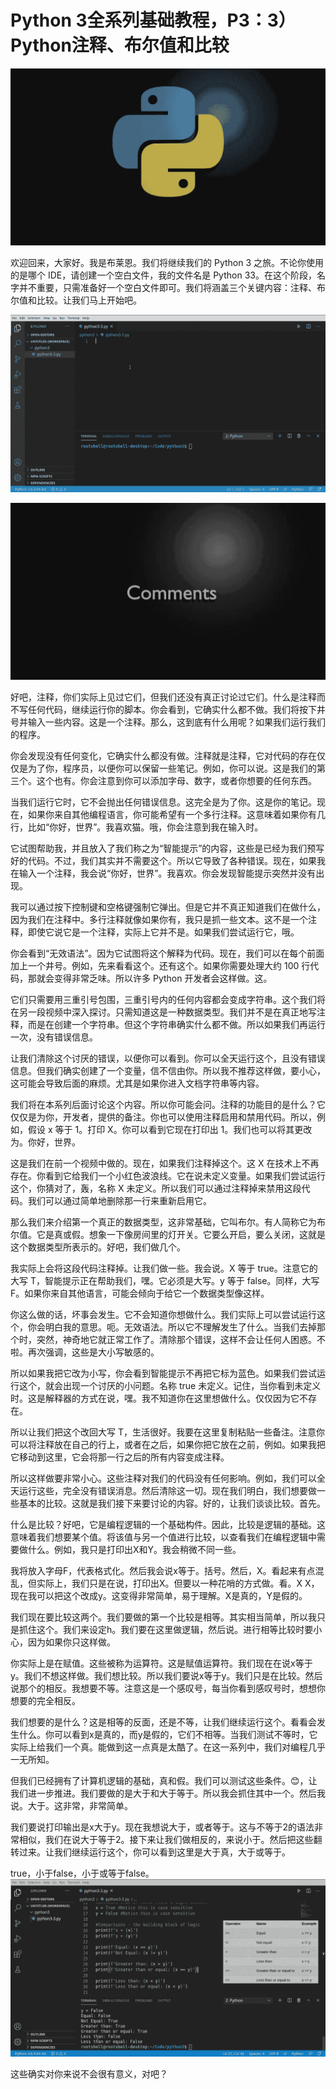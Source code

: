# Python 3全系列基础教程，P3：3）Python注释、布尔值和比较 

![](img/cdfcccb350a829996d96318bc49917b5_0.png)

欢迎回来，大家好。我是布莱恩。我们将继续我们的 Python 3 之旅。不论你使用的是哪个 IDE，请创建一个空白文件，我的文件名是 Python 33。在这个阶段，名字并不重要，只需准备好一个空白文件即可。我们将涵盖三个关键内容：注释、布尔值和比较。让我们马上开始吧。

![](img/cdfcccb350a829996d96318bc49917b5_2.png)

![](img/cdfcccb350a829996d96318bc49917b5_3.png)

好吧，注释，你们实际上见过它们，但我们还没有真正讨论过它们。什么是注释而不写任何代码，继续运行你的脚本。你会看到，它确实什么都不做。我们将按下井号并输入一些内容。这是一个注释。那么，这到底有什么用呢？如果我们运行我们的程序。

你会发现没有任何变化，它确实什么都没有做。注释就是注释，它对代码的存在仅仅是为了你，程序员，以便你可以保留一些笔记。例如，你可以说。这是我们的第三个。这个也有。你会注意到你可以添加字母、数字，或者你想要的任何东西。

当我们运行它时，它不会抛出任何错误信息。这完全是为了你。这是你的笔记。现在，如果你来自其他编程语言，你可能希望有一个多行注释。这意味着如果你有几行，比如“你好，世界”。我喜欢猫。哦，你会注意到我在输入时。

它试图帮助我，并且放入了我们称之为“智能提示”的内容，这些是已经为我们预写好的代码。不过，我们其实并不需要这个。所以它导致了各种错误。现在，如果我在输入一个注释，我会说“你好，世界”。我喜欢。你会发现智能提示突然并没有出现。

我可以通过按下控制键和空格键强制它弹出。但是它并不真正知道我们在做什么，因为我们在注释中。多行注释就像如果你有，我只是抓一些文本。这不是一个注释，即使它说它是一个注释，实际上它并不是。如果我们尝试运行它，哦。

你会看到“无效语法”。因为它试图将这个解释为代码。现在，我们可以在每个前面加上一个井号。例如，先来看看这个。还有这个。如果你需要处理大约 100 行代码，那就会变得非常乏味。所以许多 Python 开发者会这样做。这。

它们只需要用三重引号包围，三重引号内的任何内容都会变成字符串。这个我们将在另一段视频中深入探讨。只需知道这是一种数据类型。我们并不是在真正地写注释，而是在创建一个字符串。但这个字符串确实什么都不做。所以如果我们再运行一次，没有错误信息。

让我们清除这个讨厌的错误，以便你可以看到。你可以全天运行这个，且没有错误信息。但我们确实创建了一个变量，信不信由你。所以我不推荐这样做，要小心，这可能会导致后面的麻烦。尤其是如果你进入文档字符串等内容。

我们将在本系列后面讨论这个内容。所以你可能会问。注释的功能目的是什么？它仅仅是为你，开发者，提供的备注。你也可以使用注释启用和禁用代码。所以，例如，假设 x 等于 1。打印 X。你可以看到它现在打印出 1。我们也可以将其更改为。你好，世界。

这是我们在前一个视频中做的。现在，如果我们注释掉这个。这 X 在技术上不再存在。你看到它给我们一个小红色波浪线。它在说未定义变量。如果我们尝试运行这个，你猜对了，轰，名称 X 未定义。所以我们可以通过注释掉来禁用这段代码。我们可以通过简单地删除那一行来重新启用它。

那么我们来介绍第一个真正的数据类型，这非常基础，它叫布尔。有人简称它为布尔值。它是真或假。想象一下像房间里的灯开关。它要么开启，要么关闭，这就是这个数据类型所表示的。好吧，我们做几个。

我实际上会将这段代码注释掉。让我们做一些。我会说。X 等于 true。注意它的大写 T，智能提示正在帮助我们，嘿。它必须是大写。y 等于 false。同样，大写 F。如果你来自其他语言，可能会倾向于给它一个数据类型像这样。

你这么做的话，坏事会发生。它不会知道你想做什么。我们实际上可以尝试运行这个，你会明白我的意思。呃。无效语法。所以它不理解发生了什么。当我们去掉那个时，突然，神奇地它就正常工作了。清除那个错误，这样不会让任何人困惑。不啦。再次强调，这些是大小写敏感的。

所以如果我把它改为小写，你会看到智能提示不再把它标为蓝色。如果我们尝试运行这个，就会出现一个讨厌的小问题。名称 true 未定义。记住，当你看到未定义时。这是解释器的方式在说，嘿。我不知道你在这里想做什么。仅仅因为它不存在。

所以让我们把这个改回大写 T，生活很好。我要在这里复制粘贴一些备注。注意你可以将注释放在自己的行上，或者在之后，如果你把它放在之前，例如。如果我把它移动到这里，它会将那一行之后的所有内容变成注释。

所以这样做要非常小心。这些注释对我们的代码没有任何影响。例如，我们可以全天运行这些，完全没有错误消息。然后清除这一切。现在我们明白，我们想要做一些基本的比较。这就是我们接下来要讨论的内容。好的，让我们谈谈比较。首先。

什么是比较？好吧，它是编程逻辑的一个基础构件。因此，比较是逻辑的基础。这意味着我们想要某个值。将该值与另一个值进行比较，以查看我们在编程逻辑中需要做什么。例如，我只是打印出X和Y。我会稍微不同一些。

我将放入字母F，代表格式化。然后我会说x等于。括号。然后，X。看起来有点混乱，但实际上，我们只是在说，打印出X。但要以一种花哨的方式做。看。X X，现在我可以把这个改成y。这变得非常简单，易于理解。X是真的，Y是假的。

我们现在要比较这两个。我们要做的第一个比较是相等。其实相当简单，所以我只是抓住这个。我们来设定h。我们要在这里做逻辑，然后说。进行相等比较时要小心，因为如果你只这样做。

你实际上是在赋值。这些被称为运算符。这是赋值运算符。我们现在在说x等于y。我们不想这样做。我们想比较。所以我们要说x等于y。我们只是在比较。然后说那个的相反。我想要不等。注意这是一个感叹号，每当你看到感叹号时，想想你想要的完全相反。

我们想要的是什么？这是相等的反面，还是不等，让我们继续运行这个。看看会发生什么。你可以看到x是真的，而y是假的，它们不相等。当我们测试不等时，它实际上给我们一个真。能做到这一点真是太酷了。在这一系列中，我们对编程几乎一无所知。

但我们已经拥有了计算机逻辑的基础，真和假。我们可以测试这些条件。😊，让我们进一步推进。我们要做的是大于和大于等于。所以我会抓住其中一个。然后我说。大于。这非常，非常简单。

我们要说打印输出是x大于y。现在我想说大于，或者等于。这与不等于2的语法非常相似，我们在说大于等于2。接下来让我们做相反的，来说小于。然后把这些翻转过来。让我们继续运行这个，你可以看到这里是大于真，大于或等于。

true，小于false，小于或等于false。![](img/cdfcccb350a829996d96318bc49917b5_5.png)

这些确实对你来说不会很有意义，对吧？
